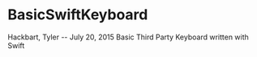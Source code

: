 # BasicSwiftKeyboard

Hackbart, Tyler -- July 20, 2015
Basic Third Party Keyboard written with Swift


